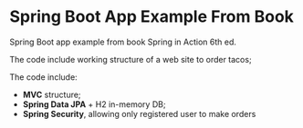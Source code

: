 # Spring Boot App Example From Book
Spring Boot app example from book Spring in Action 6th ed.

The code include working structure of a web site to order tacos;

The code include:
- **MVC** structure;
- **Spring Data JPA** + H2 in-memory DB;
- **Spring Security**, allowing only registered user to make orders
